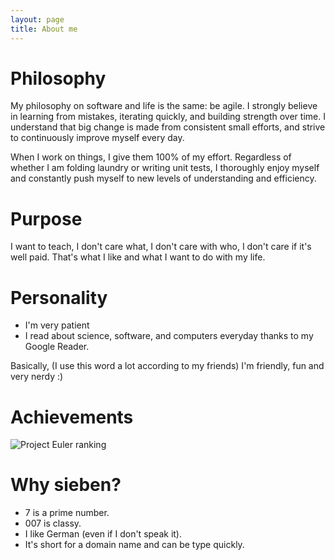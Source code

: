 ```yaml
---
layout: page
title: About me
---
```


Philosophy
==========

My philosophy on software and life is the same: be agile. I strongly
believe in learning from mistakes, iterating quickly, and building
strength over time. I understand that big change is made from consistent
small efforts, and strive to continuously improve myself every day.

When I work on things, I give them 100% of my effort. Regardless of
whether I am folding laundry or writing unit tests, I thoroughly enjoy
myself and constantly push myself to new levels of understanding and
efficiency.


Purpose
=======

I want to teach, I don't care what, I don't care with who, I don't care
if it's well paid. That's what I like and what I want to do with my
life.


Personality
============

- I'm very patient
- I read about science, software, and computers everyday thanks to my
Google Reader.

Basically, (I use this word a lot according to my friends) I'm friendly, fun and very nerdy :)


Achievements
============

![Project Euler ranking](//projecteuler.net/profile/sieben.png)

Why sieben?
===========

- 7 is a prime number.
- 007 is classy.
- I like German (even if I don't speak it).
- It's short for a domain name and can be type quickly.
